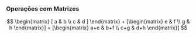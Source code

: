 ### <b>Operações com Matrizes</b>

```math
 \begin{matrix} [ a & b \\ c & d ] \end{matrix}  +  [\begin{matrix} e & f \\ g & h \end{matrix}]  =    [\begin{matrix} a+e & b+f \\ c+g & d+h \end{matrix}] 
```




